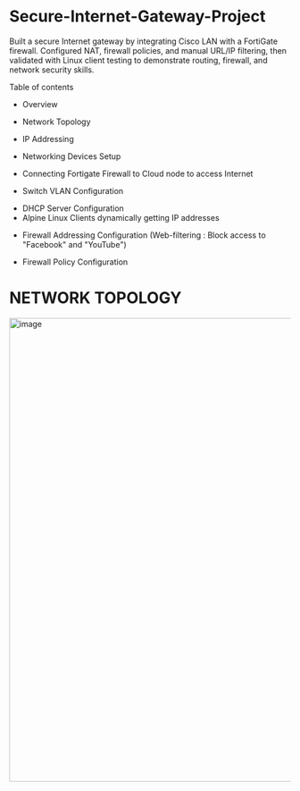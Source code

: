 # Secure-Internet-Gateway-Project

Built a secure Internet gateway by integrating Cisco LAN with a FortiGate firewall. Configured NAT, firewall policies, and manual URL/IP filtering, then validated with Linux client testing to demonstrate routing, firewall, and network security skills.

Table of contents
- Overview
* Network Topology
+ IP Addressing
- Networking Devices Setup
* Connecting Fortigate Firewall to Cloud node to access Internet
+ Switch VLAN Configuration 
- DHCP Server Configuration
- Alpine Linux Clients dynamically getting IP addresses
* Firewall Addressing Configuration (Web-filtering : Block access to "Facebook" and "YouTube")
+ Firewall Policy Configuration

# NETWORK TOPOLOGY
<img width="1002" height="830" alt="image" src="https://github.com/user-attachments/assets/b19746fc-328b-4d64-ae8f-c4138ebb3c59" />







